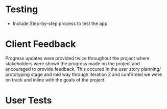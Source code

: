# Testing
* Include Step-by-step process to test the app


# Client Feedback
Progress updates were provided twice throughout the project where stakeholders were shown the progress made on the project and encouraged to provide feedback. This occured in the user story planning/ prototyping stage and mid way through iteration 2 and confirmed we were on track and inline with the goals of the project. 

# User Tests

